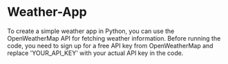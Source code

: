 # Weather-App
To create a simple weather app in Python, you can use the OpenWeatherMap API for fetching weather information. Before running the code, you need to sign up for a free API key from OpenWeatherMap and replace 'YOUR_API_KEY' with your actual API key in the code.
